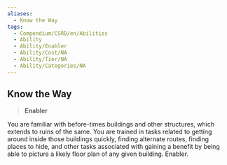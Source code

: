 ```yaml
---
aliases:
  - Know the Way
tags:
  - Compendium/CSRD/en/Abilities
  - Ability
  - Ability/Enabler
  - Ability/Cost/NA
  - Ability/Tier/NA
  - Ability/Categories/NA
---
```

  
    
## Know the Way    
>**Enabler**  
    
You are familiar with before-times buildings and other structures, which extends to ruins of the same. You are trained in tasks related to getting around inside those buildings quickly, finding alternate routes, finding places to hide, and other tasks associated with gaining a benefit by being able to picture a likely floor plan of any given building. Enabler.